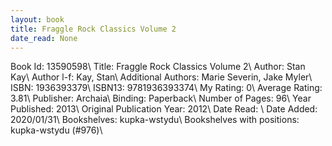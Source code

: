 ```yaml
---
layout: book
title: Fraggle Rock Classics Volume 2
date_read: None
---
```


Book Id: 13590598\ 
Title: Fraggle Rock Classics Volume 2\ 
Author: Stan Kay\ 
Author l-f: Kay, Stan\ 
Additional Authors: Marie Severin, Jake Myler\ 
ISBN: 1936393379\ 
ISBN13: 9781936393374\ 
My Rating: 0\ 
Average Rating: 3.81\ 
Publisher: Archaia\ 
Binding: Paperback\ 
Number of Pages: 96\ 
Year Published: 2013\ 
Original Publication Year: 2012\ 
Date Read: \ 
Date Added: 2020/01/31\ 
Bookshelves: kupka-wstydu\ 
Bookshelves with positions: kupka-wstydu (#976)\ 

